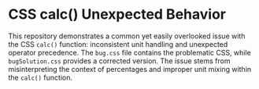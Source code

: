 # CSS calc() Unexpected Behavior

This repository demonstrates a common yet easily overlooked issue with the CSS `calc()` function: inconsistent unit handling and unexpected operator precedence.  The `bug.css` file contains the problematic CSS, while `bugSolution.css` provides a corrected version.  The issue stems from misinterpreting the context of percentages and improper unit mixing within the `calc()` function.